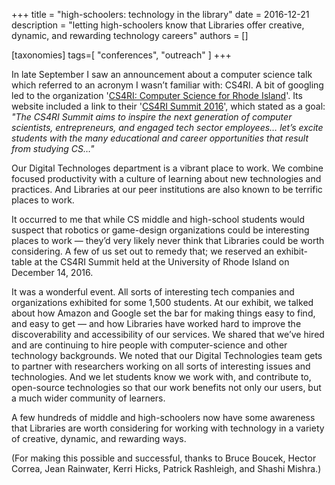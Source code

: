 +++
title = "high-schoolers: technology in the library"
date = 2016-12-21
description = "letting high-schoolers know that Libraries offer creative, dynamic, and rewarding technology careers"
authors = []

[taxonomies]
tags=[ "conferences", "outreach" ]
+++

In late September I saw an announcement about a computer science talk which referred to an acronym I wasn’t familiar with: CS4RI. A bit of googling led to the organization '[CS4RI: Computer Science for Rhode Island](http://www.cs4ri.org)'. Its website included a link to their '[CS4RI Summit 2016](http://www.cs4ri.org/summit)', which stated as a goal: _"The CS4RI Summit aims to inspire the next generation of computer scientists, entrepreneurs, and engaged tech sector employees… let’s excite students with the many educational and career opportunities that result from studying CS…"_

Our Digital Technologes department is a vibrant place to work. We combine focused productivity with a culture of learning about new technologies and practices. And Libraries at our peer institutions are also known to be terrific places to work.

It occurred to me that while CS middle and high-school students would suspect that robotics or game-design organizations could be interesting places to work — they’d very likely never think that Libraries could be worth considering. A few of us set out to remedy that; we reserved an exhibit-table at the CS4RI Summit held at the University of Rhode Island on December 14, 2016.

It was a wonderful event. All sorts of interesting tech companies and organizations exhibited for some 1,500 students. At our exhibit, we talked about how Amazon and Google set the bar for making things easy to find, and easy to get — and how Libraries have worked hard to improve the discoverability and accessibility of our services. We shared that we’ve hired and are continuing to hire people with computer-science and other technology backgrounds. We noted that our Digital Technologies team gets to partner with researchers working on all sorts of interesting issues and technologies. And we let students know we work with, and contribute to, open-source technologies so that our work benefits not only our users, but a much wider community of learners.

A few hundreds of middle and high-schoolers now have some awareness that Libraries are worth considering for working with technology in a variety of creative, dynamic, and rewarding ways.

(For making this possible and successful, thanks to Bruce Boucek, Hector Correa, Jean Rainwater, Kerri Hicks, Patrick Rashleigh, and Shashi Mishra.)
